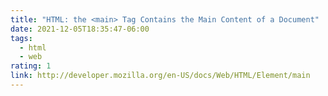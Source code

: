 ```yaml
---
title: "HTML: the <main> Tag Contains the Main Content of a Document"
date: 2021-12-05T18:35:47-06:00
tags:
  - html
  - web
rating: 1
link: http://developer.mozilla.org/en-US/docs/Web/HTML/Element/main
---
```


